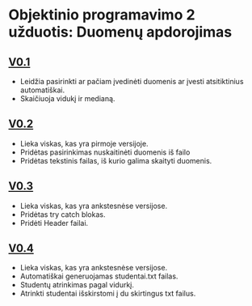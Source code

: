 # Objektinio programavimo 2 užduotis: Duomenų apdorojimas


## [V0.1](https://github.com/arnisimor/obj/releases/tag/V0.1)
- Leidžia pasirinkti ar pačiam įvedinėti duomenis ar įvesti atsitiktinius automatiškai.
- Skaičiuoja vidukį ir medianą.

## [V0.2](https://github.com/arnisimor/obj/releases/tag/V0.2)
- Lieka viskas, kas yra pirmoje versijoje.
- Pridėtas pasirinkimas nuskaitinėti duomenis iš failo
- Pridėtas tekstinis failas, iš kurio galima skaityti duomenis.

## [V0.3](https://github.com/arnisimor/obj/releases/tag/V0.3)
- Lieka viskas, kas yra ankstesnėse versijose.
- Pridėtas try catch blokas.
- Pridėti Header failai.

## [V0.4](https://github.com/arnisimor/obj/releases/tag/V0.4)
- Lieka viskas, kas yra ankstesnėse versijose.
- Automatiškai generuojamas studentai.txt failas.
- Studentų atrinkimas pagal vidurkį.
- Atrinkti studentai išskirstomi į du skirtingus txt failus.

